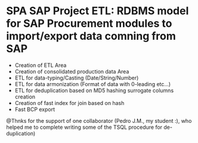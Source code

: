 # SPA SAP Project ETL: RDBMS model for SAP Procurement modules to import/export data comning from SAP
- Creation of ETL Area 
- Creation of consolidated production data Area
- ETL for data-typing/Casting (Date/String/Number)
- ETL for data armonization (Format of data with 0-leading etc...)
- ETL for deduplication based on MD5 hashing surrogate columns creation
- Creation of fast index for join based on hash
- Fast BCP export

@Thnks for the support of one collaborator (Pedro J.M., my student :), who helped me to complete writing some of the TSQL procedure for de-duplication)

